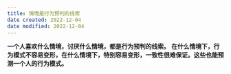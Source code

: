 ```yaml
---
title: 情境是行为预判的线索
date created: 2022-12-04
date modified: 2022-12-04
---
```


  **一个人喜欢什么情境，讨厌什么情境，都是行为预判的线索。**
 **在什么情境下，行为模式不容易变形，在什么情境下，特别容易变形，一致性很难保证。这些也能预测一个人的行为模式。**
